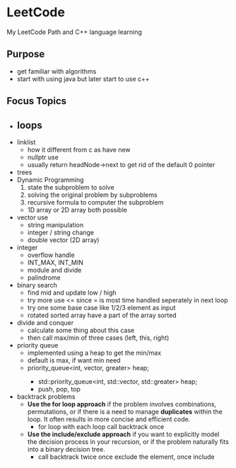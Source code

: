 # LeetCode

My LeetCode Path and C++ language learning

## Purpose

- get familiar with algorithms
- start with using java but later start to use c++

## Focus Topics

- ## loops
- linklist
  - how it different from c as have new
  - nullptr use
  - usually return headNode->next to get rid of the default 0 pointer
- trees
- Dynamic Programming
  1. state the subproblem to solve
  2. solving the original problem by subproblems
  3. recursive formula to computer the subproblem
  - 1D array or 2D array both possible
- vector use
  - string manipulation
  - integer / string change
  - double vector (2D array)
- integer
  - overflow handle
  - INT_MAX, INT_MIN
  - module and divide
  - palindrome
- binary search
  - find mid and update low / high
  - try more use <= since = is most time handled seperately in next loop
  - try one some base case like 1/2/3 element as input
  - rotated sorted array have a part of the array sorted
- divide and conquer
  - calculate some thing about this case
  - then call max/min of three cases (left, this, right)
- priority queue
  - implemented using a heap to get the min/max
  - default is max, if want min need
  - priority_queue<int, vector<int>, greater<int>> heap;
    - std::priority_queue<int, std::vector<int>, std::greater<int>> heap;
    - push, pop, top
- backtrack problems
  - **Use the for loop approach** if the problem involves combinations, permutations, or if there is a need to manage **duplicates** within the loop. It often results in more concise and efficient code.
    - for loop with each loop call backtrack once
  - **Use the include/exclude approach** if you want to explicitly model the decision process in your recursion, or if the problem naturally fits into a binary decision tree.
    - call backtrack twice once exclude the element, once include
